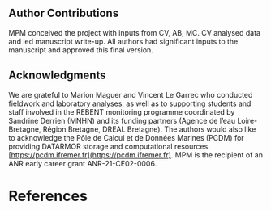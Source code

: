 ## Author Contributions

MPM conceived the project with inputs from CV, AB, MC. CV analysed data and led manuscript write-up. All authors had significant inputs to the manuscript and approved this final version.

## Acknowledgments

We are grateful to Marion Maguer and Vincent Le Garrec who conducted fieldwork and laboratory analyses, as well as to supporting students and staff involved in the REBENT monitoring programme coordinated by Sandrine Derrien (MNHN) and its funding partners (Agence de l’eau Loire-Bretagne, Région Bretagne, DREAL Bretagne). The authors would also like to acknowledge the Pôle de Calcul et de Données Marines (PCDM) for providing DATARMOR storage and computational resources. [https://pcdm.ifremer.fr](https://pcdm.ifremer.fr). MPM is the recipient of an ANR early career grant ANR-21-CE02-0006.

# References